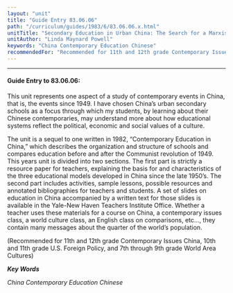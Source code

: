 ```yaml
---
layout: "unit"
title: "Guide Entry 83.06.06"
path: "/curriculum/guides/1983/6/83.06.06.x.html"
unitTitle: "Secondary Education in Urban China: The Search for a Marxist Model"
unitAuthor: "Linda Maynard Powell"
keywords: "China Contemporary Education Chinese"
recommendedFor: "Recommended for 11th and 12th grade Contemporary Issues China, 10th and 11th grade U.S. Foreign Policy, and 7th through 9th grade World Area Cultures"
---
```

<body>
<hr/>
 <h4>
  Guide Entry to 83.06.06:
 </h4>
 This unit represents one aspect of a study of contemporary events in China, that is, the events since 1949.  I have chosen China’s urban secondary schools as a focus through which my students, by learning about their Chinese contemporaries, may understand more about how educational systems reflect the political, economic and social values of a culture.
 <p>
  The unit is a sequel to one written in 1982, “Contemporary Education in China,” which describes the organization and structure of schools and compares education before and after the Communist revolution of 1949.  This years unit is divided into two sections.  The first part is strictly a resource paper for teachers, explaining the basis for and characteristics of the three educational models developed in China since the late 1950’s.  The second part includes activities, sample lessons, possible resources and annotated bibliographies for teachers and students.  A set of slides on education in China accompanied by a written text for those slides is available in the Yale-New Haven Teachers Institute Office.  Whether a teacher uses these materials for a course on China, a contemporary issues class, a world culture class, an English class on comparisons, etc..., they contain many messages about the quarter of the world’s population.
 </p>
 <p>
  (Recommended for 11th and 12th grade Contemporary Issues China, 10th and 11th grade U.S. Foreign Policy, and 7th through 9th grade World Area Cultures)
 </p>
<p>
  <b>
   <i>
    Key Words
   </i>
  </b>
  <br/>
 </p>
 <p>
  <i>
   China Contemporary Education Chinese
  </i>
 </p>

</body>